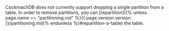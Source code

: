 CockroachDB does not currently support dropping a single partition from a table. In order to remove partitions, you can [repartition]({% unless page.name == "partitioning.md" %}{{ page.version.version }}/partitioning.md{% endunless %}#repartition-a-table) the table.

